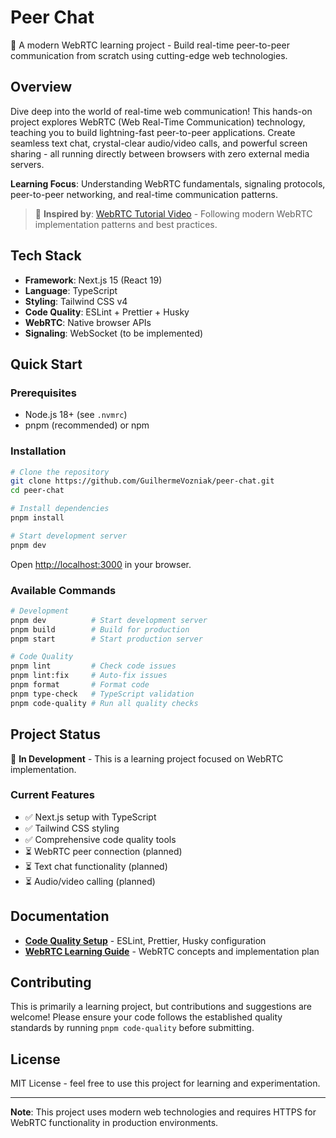 # Peer Chat

🚀 A modern WebRTC learning project - Build real-time peer-to-peer communication from scratch using cutting-edge web technologies.

## Overview

Dive deep into the world of real-time web communication! This hands-on project explores WebRTC (Web Real-Time Communication) technology, teaching you to build lightning-fast peer-to-peer applications. Create seamless text chat, crystal-clear audio/video calls, and powerful screen sharing - all running directly between browsers with zero external media servers.

**Learning Focus**: Understanding WebRTC fundamentals, signaling protocols, peer-to-peer networking, and real-time communication patterns.

> 🎥 **Inspired by**: [WebRTC Tutorial Video](https://www.youtube.com/watch?v=QsH8FL0952k) - Following modern WebRTC implementation patterns and best practices.

## Tech Stack

- **Framework**: Next.js 15 (React 19)
- **Language**: TypeScript
- **Styling**: Tailwind CSS v4
- **Code Quality**: ESLint + Prettier + Husky
- **WebRTC**: Native browser APIs
- **Signaling**: WebSocket (to be implemented)

## Quick Start

### Prerequisites

- Node.js 18+ (see `.nvmrc`)
- pnpm (recommended) or npm

### Installation

```bash
# Clone the repository
git clone https://github.com/GuilhermeVozniak/peer-chat.git
cd peer-chat

# Install dependencies
pnpm install

# Start development server
pnpm dev
```

Open [http://localhost:3000](http://localhost:3000) in your browser.

### Available Commands

```bash
# Development
pnpm dev          # Start development server
pnpm build        # Build for production
pnpm start        # Start production server

# Code Quality
pnpm lint         # Check code issues
pnpm lint:fix     # Auto-fix issues
pnpm format       # Format code
pnpm type-check   # TypeScript validation
pnpm code-quality # Run all quality checks
```

## Project Status

🚧 **In Development** - This is a learning project focused on WebRTC implementation.

### Current Features

- ✅ Next.js setup with TypeScript
- ✅ Tailwind CSS styling
- ✅ Comprehensive code quality tools
- ⏳ WebRTC peer connection (planned)
- ⏳ Text chat functionality (planned)
- ⏳ Audio/video calling (planned)

## Documentation

- **[Code Quality Setup](./docs/code-quality.md)** - ESLint, Prettier, Husky configuration
- **[WebRTC Learning Guide](./docs/webrtc-learning.md)** - WebRTC concepts and implementation plan

## Contributing

This is primarily a learning project, but contributions and suggestions are welcome! Please ensure your code follows the established quality standards by running `pnpm code-quality` before submitting.

## License

MIT License - feel free to use this project for learning and experimentation.

---

**Note**: This project uses modern web technologies and requires HTTPS for WebRTC functionality in production environments.
